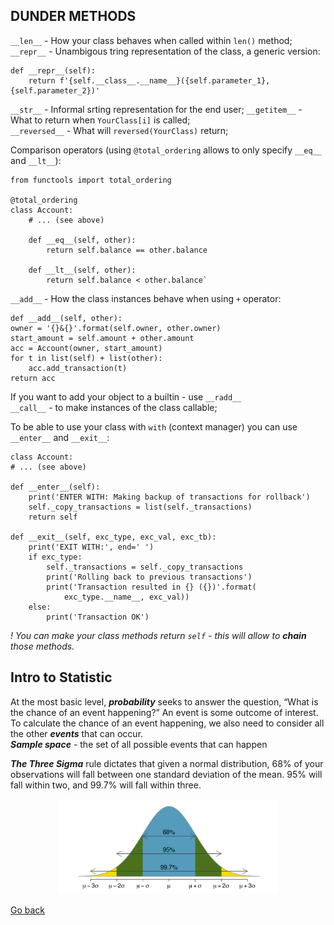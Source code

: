 ## DUNDER METHODS

`__len__` - How your class behaves when called within `len()` method;  
`__repr__` - Unambigous tring representation of the class, a generic version:

    def __repr__(self):
        return f'{self.__class__.__name__}({self.parameter_1}, {self.parameter_2})'

`__str__` - Informal srting representation for the end user;
`__getitem__` - What to return when `YourClass[i]` is called;  
`__reversed__` - What will `reversed(YourClass)` return;

Comparison operators (using `@total_ordering` allows to only specify `__eq__` and `__lt__`):

    from functools import total_ordering

    @total_ordering
    class Account:
        # ... (see above)

        def __eq__(self, other):
            return self.balance == other.balance

        def __lt__(self, other):
            return self.balance < other.balance`

`__add__` - How the class instances behave when using `+` operator:

    def __add__(self, other):
    owner = '{}&{}'.format(self.owner, other.owner)
    start_amount = self.amount + other.amount
    acc = Account(owner, start_amount)
    for t in list(self) + list(other):
        acc.add_transaction(t)
    return acc

If you want to add your object to a builtin - use `__radd__`  
`__call__` - to make instances of the class callable;

To be able to use your class with `with` (context manager) you can use `__enter__` and `__exit__`:

    class Account:
    # ... (see above)

    def __enter__(self):
        print('ENTER WITH: Making backup of transactions for rollback')
        self._copy_transactions = list(self._transactions)
        return self

    def __exit__(self, exc_type, exc_val, exc_tb):
        print('EXIT WITH:', end=' ')
        if exc_type:
            self._transactions = self._copy_transactions
            print('Rolling back to previous transactions')
            print('Transaction resulted in {} ({})'.format(
                exc_type.__name__, exc_val))
        else:
            print('Transaction OK')

_! You can make your class methods return `self` - this will allow to **chain** those methods._

## Intro to Statistic

At the most basic level, _**probability**_ seeks to answer the question, “What is the chance of an event happening?” An event is some outcome of interest. To calculate the chance of an event happening, we also need to consider all the other _**events**_ that can occur.  
_**Sample space**_ - the set of all possible events that can happen

_**The Three Sigma**_ rule dictates that given a normal distribution, 68% of your observations will fall between one standard deviation of the mean. 95% will fall within two, and 99.7% will fall within three.

<div style="text-align: center"><img src="./assets/three_sigma_rule.png" style="max-width: 70%"></div>

[Go back](./README.md)
